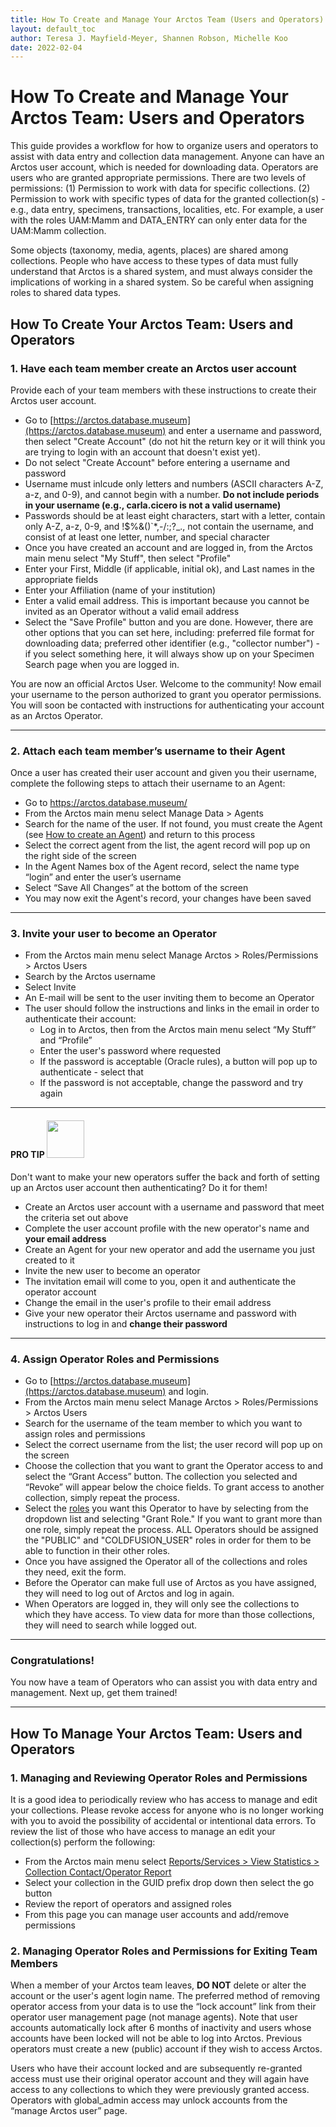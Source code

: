 ```yaml
---
title: How To Create and Manage Your Arctos Team (Users and Operators)
layout: default_toc
author: Teresa J. Mayfield-Meyer, Shannen Robson, Michelle Koo
date: 2022-02-04
---
```


# How To Create and Manage Your Arctos Team: Users and Operators

This guide provides a workflow for how to organize users and operators to assist with data entry and collection data management. Anyone can have an Arctos user account, which is needed for downloading data. Operators are users who are granted appropriate permissions. There are two levels of permissions: (1) Permission to work with data for specific collections. (2) Permission to work with specific types of data for the granted collection(s) - e.g., data entry, specimens, transactions, localities, etc. For example, a user with the roles UAM:Mamm and DATA_ENTRY can only enter data for the UAM:Mamm collection.

Some objects (taxonomy, media, agents, places) are shared among collections. People who have access to these types of data must fully understand that Arctos is a shared system, and must always consider the implications of working in a shared system. So be careful when assigning roles to shared data types.

## How To Create Your Arctos Team: Users and Operators

### 1.	Have each team member create an Arctos user account

Provide each of your team members with these instructions to create their Arctos user account.

* Go to [https://arctos.database.museum](https://arctos.database.museum) and enter a username and password, then select "Create Account" (do not hit the return key or it will think you are trying to login with an account that doesn't exist yet).
 * Do not select "Create Account" before entering a username and password
 * Username must inlcude only letters and numbers (ASCII characters A-Z, a-z, and 0-9), and cannot begin with a number. **Do not include periods in your username (e.g., carla.cicero is not a valid username)**
 * Passwords should be at least eight characters, start with a letter, contain only A-Z, a-z, 0-9, and !$%&()`*,-/:;?_., not contain the username, and consist of at least one letter, number, and special character
* Once you have created an account and are logged in, from the Arctos main menu select "My Stuff", then select "Profile"
* Enter your First, Middle (if applicable, initial ok), and Last names in the appropriate fields
* Enter your Affiliation (name of your institution)
* Enter a valid email address. This is important because you cannot be invited as an Operator without a valid email address
* Select the "Save Profile" button and you are done. However, there are other options that you can set here, including: preferred file format for downloading data; preferred other identifier (e.g., "collector number") - if you select something here, it will always show up on your Specimen Search page when you are logged in.

You are now an official Arctos User.  Welcome to the community!  Now email your username to the person authorized to grant you operator permissions.  You will soon be contacted with instructions for authenticating your account as an Arctos Operator.

---

### 2.	Attach each team member’s username to their Agent

Once a user has created their user account and given you their username, complete the following steps to attach their username to an Agent:

 * Go to https://arctos.database.museum/
 * From the Arctos main menu select Manage Data > Agents
 * Search for the name of the user.  If not found, you must create the Agent (see [How to create an Agent](https://handbook.arctosdb.org/how_to/How-to-Create-Agents.html)) and return to this process
 * Select the correct agent from the list, the agent record will pop up on the right side of the screen
 * In the Agent Names box of the Agent record, select the name type “login” and enter the user’s username
 * Select “Save All Changes” at the bottom of the screen
 * You may now exit the Agent's record, your changes have been saved
 
---

### 3.	Invite your user to become an Operator

* From the Arctos main menu select Manage Arctos > Roles/Permissions > Arctos Users
* Search by the Arctos username
* Select Invite
* An E-mail will be sent to the user inviting them to become an Operator
* The user should follow the instructions and links in the email in order to authenticate their account:
  * Log in to Arctos, then from the Arctos main menu select “My Stuff” and “Profile”
  * Enter the user's password where requested
  * If the password is acceptable (Oracle rules), a button will pop up to authenticate - select that
  * If the password is not acceptable, change the password and try again

---

#### PRO TIP <img src="https://raw.githubusercontent.com/ArctosDB/documentation-wiki/gh-pages/tutorial_images/Bear%20Pro.jpg" width="60"> 

Don't want to make your new operators suffer the back and forth of setting up an Arctos user account then authenticating? Do it for them!

 - Create an Arctos user account with a username and password that meet the criteria set out above
 - Complete the user account profile with the new operator's name and **your email address** 
 - Create an Agent for your new operator and add the username you just created to it
 - Invite the new user to become an operator
 - The invitation email will come to you, open it and authenticate the operator account
 - Change the email in the user's profile to their email address
 - Give your new operator their Arctos username and password with instructions to log in and **change their password**

---

### 4.	Assign Operator Roles and Permissions

* Go to [https://arctos.database.museum](https://arctos.database.museum) and login.
* From the Arctos main menu select Manage Arctos > Roles/Permissions > Arctos Users
* Search for the username of the team member to which you want to assign roles and permissions
* Select the correct username from the list; the user record will pop up on the screen
* Choose the collection that you want to grant the Operator access to and select the “Grant Access” button. The collection you selected and “Revoke” will appear below the choice fields. To grant access to another collection, simply repeat the process.
* Select the [roles](https://arctos.database.museum/Admin/user_roles.cfm) you want this Operator to have by selecting from the dropdown list and selecting "Grant Role." If you want to grant more than one role, simply repeat the process. ALL Operators should be assigned the "PUBLIC" and "COLDFUSION_USER" roles in order for them to be able to function in their other roles.
* Once you have assigned the Operator all of the collections and roles they need, exit the form.
* Before the Operator can make full use of Arctos as you have assigned, they will need to log out of Arctos and log in again.
* When Operators are logged in, they will only see the collections to which they have access. To view data for more than those collections, they will need to search while logged out.

---

### Congratulations!
You now have a team of Operators who can assist you with data entry and management. Next up, get them trained!

---

## How To Manage Your Arctos Team: Users and Operators

### 1. Managing and Reviewing Operator Roles and Permissions

It is a good idea to periodically review who has access to manage and edit your collections. Please revoke access for anyone who is no longer working with you to avoid the possibility of accidental or intentional data errors. To review the list of those who have access to manage an edit your collection(s) perform the following:

* From the Arctos main menu select [Reports/Services > View Statistics > Collection Contact/Operator Report](https://arctos.database.museum/info/collection_report.cfm)
* Select your collection in the GUID prefix drop down then select the go button
* Review the report of operators and assigned roles
* From this page you can manage user accounts and add/remove permissions

### 2. Managing Operator Roles and Permissions for Exiting Team Members

When a member of your Arctos team leaves, **DO NOT** delete or alter the account or the user's agent login name. The preferred method of removing operator access from your data is to use the “lock account” link from their operator user management page (not manage agents). Note that user accounts automatically lock after 6 months of inactivity and users whose accounts have been locked will not be able to log into Arctos. Previous operators must create a new (public) account if they wish to access Arctos.

Users who have their account locked and are subsequently re-granted access must use their original operator account and they will again have access to any collections to which they were previously granted access. Operators with global_admin access may unlock accounts from the “manage Arctos user” page.